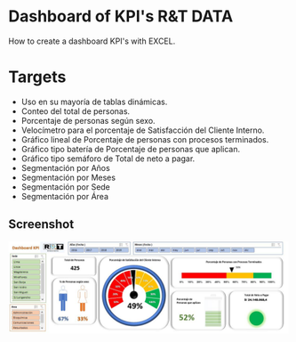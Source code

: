 # Dashboard of KPI's R&T DATA

How to create a dashboard KPI's with EXCEL.

# Targets

* Uso en su mayoría de tablas dinámicas.
* Conteo del total de personas.
* Porcentaje de personas según sexo.
* Velocímetro para el porcentaje de Satisfacción del Cliente Interno.
* Gráfico lineal de Porcentaje de personas con procesos terminados.
* Gráfico tipo batería de Porcentaje de personas que aplican.
* Gráfico tipo semáforo de Total de neto a pagar.
* Segmentación por Años
* Segmentación por Meses
* Segmentación por Sede
* Segmentación por Área

## Screenshot

![](dashboard.jpg)
